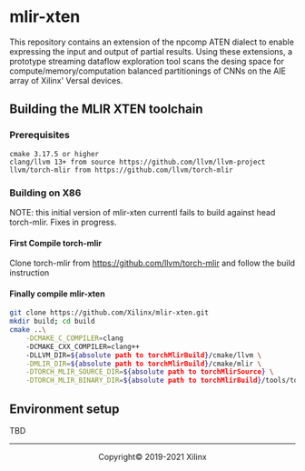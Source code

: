 # mlir-xten

This repository contains an extension of the npcomp ATEN dialect to enable expressing the input and output of partial results. 
Using these extensions, a prototype streaming dataflow exploration tool scans the desing space for compute/memory/computation balanced partitionings of CNNs on the AIE array of Xilinx' Versal devices.

## Building the MLIR XTEN toolchain

### Prerequisites

```
cmake 3.17.5 or higher
clang/llvm 13+ from source https://github.com/llvm/llvm-project
llvm/torch-mlir from https://github.com/llvm/torch-mlir
```

### Building on X86

NOTE: this initial version of mlir-xten currentl fails to build against head torch-mlir. Fixes in progress.

#### First Compile torch-mlir

Clone torch-mlir from https://github.com/llvm/torch-mlir and follow the build instruction

#### Finally compile mlir-xten

```sh
git clone https://github.com/Xilinx/mlir-xten.git
mkdir build; cd build
cmake ..\
    -DCMAKE_C_COMPILER=clang
    -DCMAKE_CXX_COMPILER=clang++
    -DLLVM_DIR=${absolute path to torchMlirBuild}/cmake/llvm \
    -DMLIR_DIR=${absolute path to torchMlirBuild}/cmake/mlir \
    -DTORCH_MLIR_SOURCE_DIR=${absolute path to torchMlirSource} \
    -DTORCH_MLIR_BINARY_DIR=${absolute path to torchMlirBuild}/tools/torch-mlir
```

## Environment setup

TBD

-----
<p align="center">Copyright&copy; 2019-2021 Xilinx</p>
